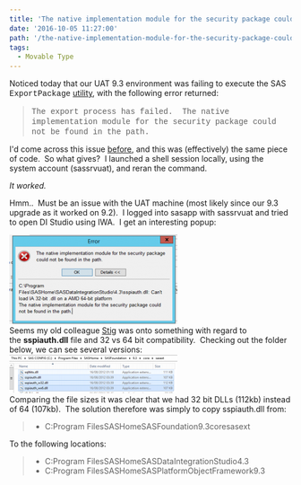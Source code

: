 ```yaml
---
title: 'The native implementation module for the security package could not be found in the path.'
date: '2016-10-05 11:27:00'
path: '/the-native-implementation-module-for-the-security-package-could-not-be-found-in-the-path/'
tags:
  - Movable Type
---
```


Noticed today that our UAT 9.3 environment was failing to execute the SAS <span style="font-family: Courier New, Courier, monospace;">ExportPackage</span> <a href="http://support.sas.com/documentation/cdl/en/bisag/64088/HTML/default/viewer.htm#a003261084.htm" target="_blank" rel="noopener">utility</a>, with the following error returned:
<blockquote><span style="font-family: Courier New, Courier, monospace;">The export process has failed.  The native implementation module for the security package could not be found in the path.</span></blockquote>
I'd come across this issue <a href="http://stackoverflow.com/questions/29901224/using-iwa-with-sas-exportpackage-utility" target="_blank" rel="noopener">before</a>, and this was (effectively) the same piece of code.  So what gives?  I launched a shell session locally, using the system account (sassrvuat), and reran the command.

<i>It worked.</i>

Hmm..  Must be an issue with the UAT machine (most likely since our 9.3 upgrade as it worked on 9.2).  I logged into sasapp with sassrvuat and tried to open DI Studio using IWA.  I get an interesting popup:

<img class="size-medium wp-image-97 aligncenter" src="../images/Capture-300x159.png" alt="" width="300" height="159" />
<div style="clear: both; text-align: center;"></div>
Seems my old colleague <a href="https://no.linkedin.com/in/stig-eide-6364622" target="_blank" rel="noopener">Stig</a> was onto something with regard to the <b>sspiauth.dll</b> file and 32 vs 64 bit compatibility.  Checking out the folder below, we can see several versions:
<div style="clear: both; text-align: center;"></div>
<div><img class="size-medium wp-image-98 aligncenter" src="../images/Capture-1-300x69.png" alt="" width="300" height="69" /></div>
Comparing the file sizes it was clear that we had 32 bit DLLs (112kb) instead of 64 (107kb).  The solution therefore was simply to copy sspiauth.dll from:
<blockquote>
<ul>
 	<li>C:Program FilesSASHomeSASFoundation9.3coresasext</li>
</ul>
</blockquote>
To the following locations:
<blockquote>
<ul>
 	<li>C:Program FilesSASHomeSASDataIntegrationStudio4.3</li>
 	<li>C:Program FilesSASHomeSASPlatformObjectFramework9.3</li>
</ul>
</blockquote>
&nbsp;

&nbsp;